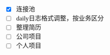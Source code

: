<span  style="font-family: Simsun,serif; font-size: 17px; ">

- [x] 连接池
- [ ] daily日志格式调整，按业务区分
- [ ] 整理简历
- [ ] 公司项目
- [ ] 个人项目

</span>